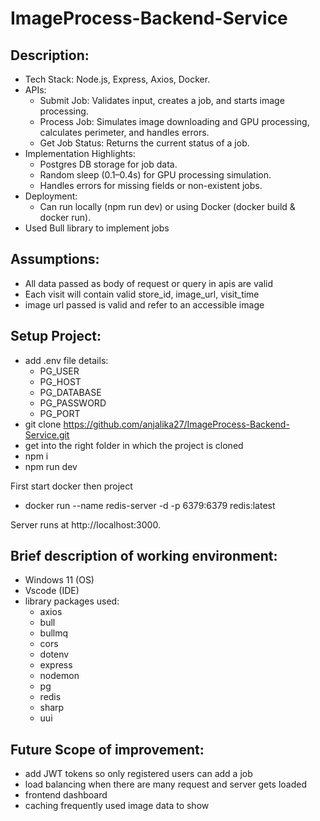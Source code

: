 # ImageProcess-Backend-Service

## Description:
- Tech Stack: Node.js, Express, Axios, Docker.
- APIs:
    - Submit Job: Validates input, creates a job, and starts image processing.
    - Process Job: Simulates image downloading and GPU processing, calculates perimeter, and handles errors.
    - Get Job Status: Returns the current status of a job.
- Implementation Highlights:
    - Postgres DB storage for job data.
    - Random sleep (0.1–0.4s) for GPU processing simulation.
    - Handles errors for missing fields or non-existent jobs.
- Deployment:
    - Can run locally (npm run dev) or using Docker (docker build & docker run).
- Used Bull library to implement jobs 

## Assumptions:
- All data passed as body of request or query in apis are valid
- Each visit will contain valid store_id, image_url, visit_time
- image url passed is valid and refer to an accessible image

## Setup Project:
- add .env file details:
    - PG_USER
    - PG_HOST
    - PG_DATABASE
    - PG_PASSWORD
    - PG_PORT
- git clone https://github.com/anjalika27/ImageProcess-Backend-Service.git
- get into the right folder in which the project is cloned
- npm i
- npm run dev

First start docker then project
- docker run --name redis-server -d -p 6379:6379 redis:latest

Server runs at http://localhost:3000.

## Brief description of working environment:
- Windows 11 (OS)
- Vscode (IDE)
- library packages used:
    - axios
    - bull
    - bullmq
    - cors
    - dotenv
    - express
    - nodemon
    - pg
    - redis
    - sharp
    - uui

## Future Scope of improvement:
- add JWT tokens so only registered users can add a job
- load balancing when there are many request and server gets loaded
- frontend dashboard
- caching frequently used image data to show 
